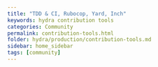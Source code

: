 ```yaml
---
title: "TDD & CI, Rubocop, Yard, Inch"
keywords: hydra contribution tools
categories: Community
permalink: contribution-tools.html
folder: hydra/production/contribution-tools.md
sidebar: home_sidebar
tags: [community]
---
```

